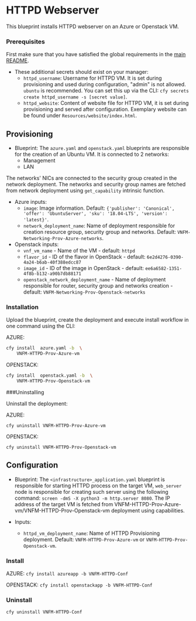 # HTTPD Webserver

This blueprint installs HTTPD webserver on an Azure or Openstack VM.

### Prerequisites

First make sure that you have satisfied the global requirements in the [main README](../README.md).

* These additional secrets should exist on your manager:
  * `httpd_username`: Username for HTTPD VM. It is set during provisioning and used during configuration, "admin" is not allowed. `ubuntu` is recommended. You can set this up via the CLI: `cfy secrets create httpd_username -s [secret value]`.
  * `httpd_website`: Content of website file for HTTPD VM, it is set during provisioning and served after configuration. Exemplary website can be found under `Resources/website/index.html`.

## Provisioning

* Blueprint: The `azure.yaml` and `openstack.yaml` blueprints are responsible for the creation of an Ubuntu VM. It is connected to 2 networks:
  * Management
  * LAN

The networks' NICs are connected to the security group created in the network deployment. The networks and security group names are fetched from network deployment using `get_capability` intrinsic function.

* Azure inputs:
  * `image`: Image information. Default: `{'publisher': 'Canonical', 'offer': 'UbuntuServer', 'sku': '18.04-LTS', 'version': 'latest}'`.
  * `network_deployment_name`: Name of deployment responsible for creation resource group, security group and networks. Default: `VNFM-Networking-Prov-Azure-networks`.
* Openstack inputs:
  * `vnf_vm_name` - Name of the VM - default: `httpd`
  * `flavor_id` - ID of the flavor in OpenStack - default: `6e2d4276-0390-4a24-b6ab-40f388edcc87`
  * `image_id` - ID of the image in OpenStack - default: `ee6a6582-1351-4f8b-b132-a90b7db88171`
  * `openstack_network_deployment_name` - Name of deployment responsible for router, security group and networks creation -
      default: `VNFM-Networking-Prov-Openstack-networks`

### Installation

Upload the blueprint, create the deployment and execute install workflow in one command using the CLI:

AZURE:
```bash
cfy install  azure.yaml -b  \
    VNFM-HTTPD-Prov-Azure-vm
```

OPENSTACK:
```bash
cfy install  openstack.yaml -b  \
    VNFM-HTTPD-Prov-Openstack-vm
```

###Uninstalling

Uninstall the deployment:

AZURE:
```
cfy uninstall VNFM-HTTPD-Prov-Azure-vm
```

OPENSTACK:
```
cfy uninstall VNFM-HTTPD-Prov-Openstack-vm
```

## Configuration

* Blueprint: The `<infrastructure>_application.yaml` blueprint is responsible for starting HTTPD process on the target VM, `web_server` node is responsible for creating such server using the following command: `screen -dmS -X python3 -m http.server 8080`. The IP address of the target VM is fetched from VNFM-HTTPD-Prov-Azure-vm/VNFM-HTTPD-Prov-Openstack-vm deployment using capabilities.

* Inputs:
  * `httpd_vm_deployment_name`: Name of HTTPD Provisioning deployment. Default: `VNFM-HTTPD-Prov-Azure-vm` or `VNFM-HTTPD-Prov-Openstack-vm`.

### Install

AZURE:
`cfy install azureapp -b VNFM-HTTPD-Conf`

OPENSTACK:
`cfy install openstackapp -b VNFM-HTTPD-Conf`

### Uninstall

`cfy uninstall VNFM-HTTPD-Conf`
